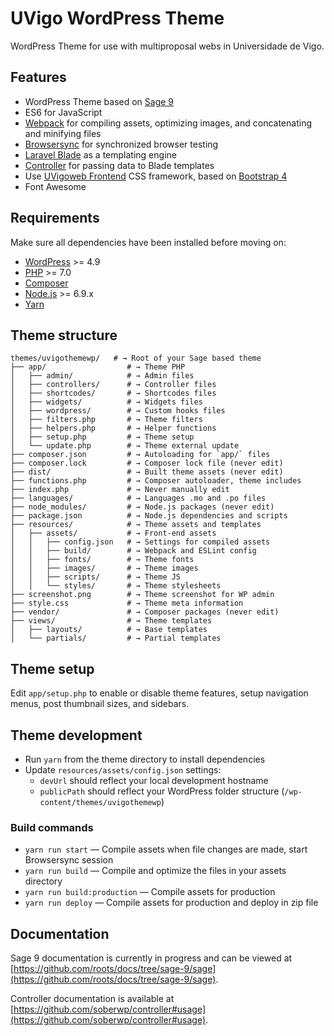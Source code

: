 # UVigo WordPress Theme

WordPress Theme for use with multiproposal webs in Universidade de Vigo.


## Features

* WordPress Theme based on [Sage 9](https://roots.io/sage/)
* ES6 for JavaScript
* [Webpack](https://webpack.github.io/) for compiling assets, optimizing images, and concatenating and minifying files
* [Browsersync](http://www.browsersync.io/) for synchronized browser testing
* [Laravel Blade](https://laravel.com/docs/5.3/blade) as a templating engine
* [Controller](https://github.com/soberwp/controller) for passing data to Blade templates
* Use [UVigoweb Frontend](https://github.com/uvigo/contrib-web-portalmp-frontend) CSS framework, based on [Bootstrap 4](http://getbootstrap.com/)
* Font Awesome


## Requirements

Make sure all dependencies have been installed before moving on:

* [WordPress](https://wordpress.org/) >= 4.9
* [PHP](http://php.net/manual/en/install.php) >= 7.0
* [Composer](https://getcomposer.org/download/)
* [Node.js](http://nodejs.org/) >= 6.9.x
* [Yarn](https://yarnpkg.com/en/docs/install)


## Theme structure

```shell
themes/uvigothemewp/   # → Root of your Sage based theme
├── app/                  # → Theme PHP
│   ├── admin/            # → Admin files
│   ├── controllers/      # → Controller files
│   ├── shortcodes/       # → Shortcodes files
│   ├── widgets/          # → Widgets files
│   ├── wordpress/        # → Custom hooks files
│   ├── filters.php       # → Theme filters
│   ├── helpers.php       # → Helper functions
│   ├── setup.php         # → Theme setup
│   └── update.php        # → Theme external update
├── composer.json         # → Autoloading for `app/` files
├── composer.lock         # → Composer lock file (never edit)
├── dist/                 # → Built theme assets (never edit)
├── functions.php         # → Composer autoloader, theme includes
├── index.php             # → Never manually edit
├── languages/            # → Languages .mo and .po files
├── node_modules/         # → Node.js packages (never edit)
├── package.json          # → Node.js dependencies and scripts
├── resources/            # → Theme assets and templates
│   ├── assets/           # → Front-end assets
│   │   ├── config.json   # → Settings for compiled assets
│   │   ├── build/        # → Webpack and ESLint config
│   │   ├── fonts/        # → Theme fonts
│   │   ├── images/       # → Theme images
│   │   ├── scripts/      # → Theme JS
│   │   └── styles/       # → Theme stylesheets
├── screenshot.png        # → Theme screenshot for WP admin
├── style.css             # → Theme meta information
├── vendor/               # → Composer packages (never edit)
├── views/                # → Theme templates
│   ├── layouts/          # → Base templates
│   └── partials/         # → Partial templates
```


## Theme setup

Edit `app/setup.php` to enable or disable theme features, setup navigation menus, post thumbnail sizes, and sidebars.


## Theme development

* Run `yarn` from the theme directory to install dependencies
* Update `resources/assets/config.json` settings:
  * `devUrl` should reflect your local development hostname
  * `publicPath` should reflect your WordPress folder structure (`/wp-content/themes/uvigothemewp`)


### Build commands

* `yarn run start` — Compile assets when file changes are made, start Browsersync session
* `yarn run build` — Compile and optimize the files in your assets directory
* `yarn run build:production` — Compile assets for production
* `yarn run deploy` — Compile assets for production and deploy in zip file


## Documentation

Sage 9 documentation is currently in progress and can be viewed at [https://github.com/roots/docs/tree/sage-9/sage](https://github.com/roots/docs/tree/sage-9/sage).

Controller documentation is available at [https://github.com/soberwp/controller#usage](https://github.com/soberwp/controller#usage).

